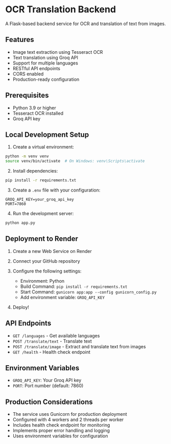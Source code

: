 # OCR Translation Backend

A Flask-based backend service for OCR and translation of text from images.

## Features

- Image text extraction using Tesseract OCR
- Text translation using Groq API
- Support for multiple languages
- RESTful API endpoints
- CORS enabled
- Production-ready configuration

## Prerequisites

- Python 3.9 or higher
- Tesseract OCR installed
- Groq API key

## Local Development Setup

1. Create a virtual environment:

```bash
python -m venv venv
source venv/bin/activate  # On Windows: venv\Scripts\activate
```

2. Install dependencies:

```bash
pip install -r requirements.txt
```

3. Create a `.env` file with your configuration:

```
GROQ_API_KEY=your_groq_api_key
PORT=7860
```

4. Run the development server:

```bash
python app.py
```

## Deployment to Render

1. Create a new Web Service on Render
2. Connect your GitHub repository
3. Configure the following settings:

   - Environment: Python
   - Build Command: `pip install -r requirements.txt`
   - Start Command: `gunicorn app:app --config gunicorn_config.py`
   - Add environment variable: `GROQ_API_KEY`

4. Deploy!

## API Endpoints

- `GET /languages` - Get available languages
- `POST /translate/text` - Translate text
- `POST /translate/image` - Extract and translate text from images
- `GET /health` - Health check endpoint

## Environment Variables

- `GROQ_API_KEY`: Your Groq API key
- `PORT`: Port number (default: 7860)

## Production Considerations

- The service uses Gunicorn for production deployment
- Configured with 4 workers and 2 threads per worker
- Includes health check endpoint for monitoring
- Implements proper error handling and logging
- Uses environment variables for configuration

